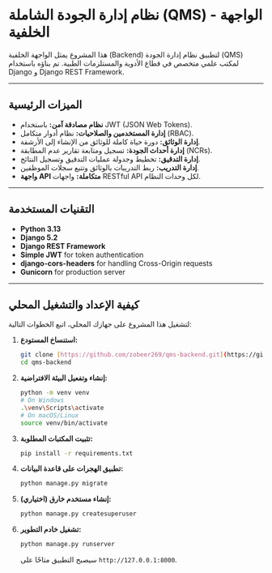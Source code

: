 # نظام إدارة الجودة الشاملة (QMS) - الواجهة الخلفية

هذا المشروع يمثل الواجهة الخلفية (Backend) لتطبيق نظام إدارة الجودة (QMS) لمكتب علمي متخصص في قطاع الأدوية والمستلزمات الطبية. تم بناؤه باستخدام Django و Django REST Framework.

---

## الميزات الرئيسية

- **نظام مصادقة آمن:** باستخدام JWT (JSON Web Tokens).
- **إدارة المستخدمين والصلاحيات:** نظام أدوار متكامل (RBAC).
- **إدارة الوثائق:** دورة حياة كاملة للوثائق من الإنشاء إلى الأرشفة.
- **إدارة أحداث الجودة:** تسجيل ومتابعة تقارير عدم المطابقة (NCRs).
- **إدارة التدقيق:** تخطيط وجدولة عمليات التدقيق وتسجيل النتائج.
- **إدارة التدريب:** ربط التدريبات بالوثائق وتتبع سجلات الموظفين.
- **واجهة API متكاملة:** واجهات RESTful API لكل وحدات النظام.

---

## التقنيات المستخدمة

* **Python 3.13**
* **Django 5.2**
* **Django REST Framework**
* **Simple JWT** for token authentication
* **django-cors-headers** for handling Cross-Origin requests
* **Gunicorn** for production server

---

## كيفية الإعداد والتشغيل المحلي

لتشغيل هذا المشروع على جهازك المحلي، اتبع الخطوات التالية:

1.  **استنساخ المستودع:**
    ```bash
    git clone [https://github.com/zobeer269/qms-backend.git](https://github.com/zobeer269/qms-backend.git)
    cd qms-backend
    ```

2.  **إنشاء وتفعيل البيئة الافتراضية:**
    ```bash
    python -m venv venv
    # On Windows
    .\venv\Scripts\activate
    # On macOS/Linux
    source venv/bin/activate
    ```

3.  **تثبيت المكتبات المطلوبة:**
    ```bash
    pip install -r requirements.txt
    ```

4.  **تطبيق الهجرات على قاعدة البيانات:**
    ```bash
    python manage.py migrate
    ```

5.  **(اختياري) إنشاء مستخدم خارق:**
    ```bash
    python manage.py createsuperuser
    ```

6.  **تشغيل خادم التطوير:**
    ```bash
    python manage.py runserver
    ```
    سيصبح التطبيق متاحًا على `http://127.0.0.1:8000`.

